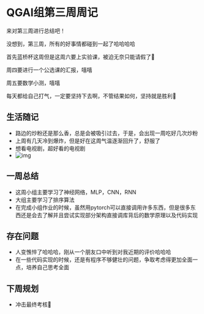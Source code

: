 # QGAI组第三周周记

来对第三周进行总结吧！

没想到，第三周，所有的好事情都碰到一起了哈哈哈哈

首先蓝桥杯这周但是这周六要上实验课，被迫无奈只能请假了🤖

周四要进行一个公选课的汇报，嘻嘻

周五要数学小测，嘻嘻

每天都给自己打气，一定要坚持下去啊，不管结果如何，坚持就是胜利🎃

## 生活随记

* 路边的炒粉还是那么香，总是会被吸引过去，于是，会出现一周吃好几次炒粉
* 上周有几天冷到爆炸，但是好在这周气温逐渐回升了，舒服了
* 想看电视剧，超好看的电视剧
* ![img](https://dl4.weshineapp.com/gif/20211209/f3163dd82bb2e96467720fcf593e4e81.gif?f=micro_)

## 一周总结

* 这周小组主要学习了神经网络，MLP，CNN，RNN
* 大组主要学习了排序算法
* 在完成小组作业的时候，虽然用pytorch可以直接调用许多东西，但是很多东西还是会去了解并且尝试实现部分架构直接调库背后的数学原理以及代码实现

## 存在问题

* 人变憔悴了哈哈哈，刚从一个朋友口中听到对我近期的评价哈哈哈
* 在一些代码实现的时候，还是有程序不够健壮的问题，争取考虑得更加全面一点，培养自己思考全面

## 下周规划

* 冲击最终考核🐶



